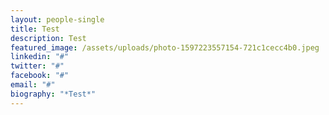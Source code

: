 ```yaml
---
layout: people-single
title: Test
description: Test
featured_image: /assets/uploads/photo-1597223557154-721c1cecc4b0.jpeg
linkedin: "#"
twitter: "#"
facebook: "#"
email: "#"
biography: "*Test*"
---
```

